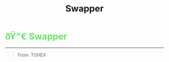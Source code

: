 ﻿---
lang: en-US
title: Swapper
prev:
next:
---

# <font color=#66e666>ðŸ”€ <b>Swapper</b></font> <Badge text="Power" type="tip" vertical="middle"/>
---

> From: TOHEX
